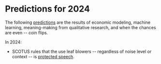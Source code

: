 # Predictions for 2024

The following [predictions](https://www.youtube.com/watch?v=lSPNQ82Sq4E) are the results of economic modeling, machine learning, meaning-making from qualitative research, and when the chances are even -- coin flips.

In 2024:

  + SCOTUS rules that the use leaf blowers -- regardless of noise level or context -- is [protected speech](https://www.youtube.com/watch?v=V2f-MZ2HRHQ).
